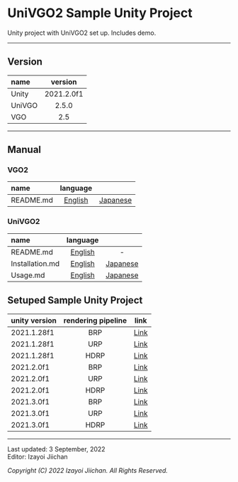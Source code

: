 # UniVGO2 Sample Unity Project

Unity project with UniVGO2 set up. Includes demo.

___

## Version

|name|version|
|:--|:--:|
|Unity|2021.2.0f1|
|UniVGO|2.5.0|
|VGO|2.5|

___

## Manual

### VGO2

|name|language||
|:--|:--:|:--:|
|README.md|[English](https://github.com/izayoijiichan/VGO2/blob/main/README.md)|[Japanese](https://github.com/izayoijiichan/VGO2/blob/main/README.ja.md)|

### UniVGO2

|name|language||
|:--|:--:|:--:|
|README.md|[English](https://github.com/izayoijiichan/VGO2/blob/main/UniVgo2/README.md)|-|
|Installation.md|[English](https://github.com/izayoijiichan/VGO2/blob/main/Documentation~/UniVGO/Installation.md)|[Japanese](https://github.com/izayoijiichan/VGO2/blob/main/Documentation~/UniVGO/Installation.ja.md)|
|Usage.md|[English](https://github.com/izayoijiichan/VGO2/blob/main/Documentation~/UniVGO/Usage.md)|[Japanese](https://github.com/izayoijiichan/VGO2/blob/main/Documentation~/UniVGO/Usage.ja.md)|

## Setuped Sample Unity Project

|unity version|rendering pipeline|link|
|:--|:--:|:--:|
|2021.1.28f1|BRP|[Link](https://github.com/izayoijiichan/univgo2.sample.unity.project/tree/unity2021.1.brp)|
|2021.1.28f1|URP|[Link](https://github.com/izayoijiichan/univgo2.sample.unity.project/tree/unity2021.1.urp)|
|2021.1.28f1|HDRP|[Link](https://github.com/izayoijiichan/univgo2.sample.unity.project/tree/unity2021.1.hdrp)|
|2021.2.0f1|BRP|[Link](https://github.com/izayoijiichan/univgo2.sample.unity.project/tree/unity2021.2.brp)|
|2021.2.0f1|URP|[Link](https://github.com/izayoijiichan/univgo2.sample.unity.project/tree/unity2021.2.urp)|
|2021.2.0f1|HDRP|[Link](https://github.com/izayoijiichan/univgo2.sample.unity.project/tree/unity2021.2.hdrp)|
|2021.3.0f1|BRP|[Link](https://github.com/izayoijiichan/univgo2.sample.unity.project/tree/unity2021.3.brp)|
|2021.3.0f1|URP|[Link](https://github.com/izayoijiichan/univgo2.sample.unity.project/tree/unity2021.3.urp)|
|2021.3.0f1|HDRP|[Link](https://github.com/izayoijiichan/univgo2.sample.unity.project/tree/unity2021.3.hdrp)|
___
Last updated: 3 September, 2022  
Editor: Izayoi Jiichan

*Copyright (C) 2022 Izayoi Jiichan. All Rights Reserved.*
